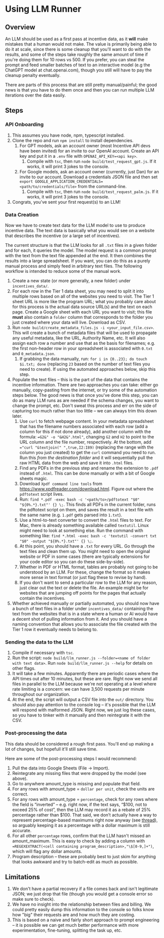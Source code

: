 # Using LLM Runner

## Overview

An LLM should be used as a first pass at incentive data, as it **will** make mistakes that a human would not make. The value is primarily being able to do it at scale, since there is some cleanup that you'll want to do with the results, and some of the steps take roughly the same amount of time if you're doing them for 10 rows vs 500. If you prefer, you can steal the prompt and feed smaller batches of text to an interactive model (e.g the ChatGPT model at chat.openai.com), though you still will have to pay the cleanup penalty eventually.

There are parts of this process that are still pretty manual/painful; the good news is that you have to do them once and then you can run multiple LLM iterations over the data easily.

## Steps

### API Onboarding
1. This assumes you have node, npm, typescript installed.
1. Clone the repo and run `npm install` to install dependencies.
   1. For GPT models, ask an account owner (most Incentive API devs have been invited) for an invite to our OpenAI account. Create an API key and put it in a `.env` file with `OPENAI_API_KEY=<api key>`.
      1. Compile with `tsc`, then run `node build/test_request_gpt.js`. If it works, it will print 3 jokes to the console.
   2. For Google models, ask an account owner (currently, just Dan) for an invite to our account. Download a credentials JSON file and then set `export GOOGLE_APPLICATION_CREDENTIALS=<path/to/credentials/file>` from the command-line.
      1. Compile with `tsc`, then run `node build/test_request_palm.js`. If it works, it will print 3 jokes to the console.
2. Congrats, you've sent your first request(s) to an LLM!

### Data Creation
Now we have to create text data for the LLM model to use to produce incentive data. The text data is basically what you would see on a website that describes the incentive (or a large set of incentives).

The current structure is that the LLM looks for all `.txt` files in a given folder and for each, it queries the model. The model request is a common prompt with the text from the text file appended at the end. It then combines the results into a large spreadsheet. If you want, you can do this as a purely manual process and simply feed in arbitrary text files. The following workflow is intended to reduce some of the manual work.

1. Create a new state (or more generally, a new folder) under `incentives_data/`.
2. For each row in the Tier 1 data sheet, you may need to split it into multiple rows based on all of the websites you need to visit. The Tier 1 sheet URL is more like the program URL; what you probably care about for this process is the actual data source URL(s) and the text on each page. Create a Google sheet with each URL you want to visit; this file **must** also contain a `folder` column that corresponds to the folder you just created where your data will live. Download as CSV.
3. Run `node build/create_metadata_files.js -i <your_input_file.csv>`. This will create a bunch of metadata files that will be used to propagate any useful metadata, like the URL, Authority Name, etc. It will also assign each row a number and use that as the basis for filenames; e.g. the first non-header row in your spreadsheet is associated with `0.txt` and `0_metadata.json`.
   1. If grabbing the data manually, run: `for i in {0..23}; do touch $i.txt; done` (replacing `23` based on the number of text files you need to create). If using the automated approaches below, skip this step.
4. Populate the text files – this is the part of the data that contains the incentive information. There are two approaches you can take: either go manually, copy-pasting from the internet, or try some of the automation steps below. The good news is that once you've done this step, you can do as many LLM runs as are needed if the schema changes, you want to change the prompt, etc. Don't sweat this process and err on the side of capturing too much rather than too little – we can always trim this down later.
   1. Use `curl` to fetch webpage content. In your metadata spreadsheet that has the filename numbers associated with each row (add a column for this if not done already), add another column with the formula: `=G2&" -o "&H2&".html"`, changing `G2` and `H2` to point to the URL column and the file number, respectively. At the bottom, add `="curl "&textjoin(" ",true,I2:I89)` (replacing the range with the column you just created) to get the `curl` command you need to run. Run this *from the destination folder* and it will sequentially pull the raw HTML data from the web and save it into `.html` files.
   2. Find any PDFs in the previous step and rename the extension to `.pdf` instead of `.html`. This can be done manually or with a bit of Google sheets magic.
   3. Download `Xpdf command line tools` from https://www.xpdfreader.com/download.html. Figure out where the `pdftotext` script lives.
   4. Run: `find *.pdf -exec bash -c '<path/to>/pdftotext "$0" "${0%.*}.txt"' {} \;`. This finds all PDFs in the current folder, runs the pdftotext script on them, and saves the result in a text file with the same name (e.g. `1.pdf` gets parsed into `1.txt`).
   5. Use a html-to-text converter to convert the `.html` files to text. For Mac, there is already something available called `textutil`. Linux might need to look at something else. Run the command with something like: `find *.html -exec bash -c 'textutil -convert txt "$0" -output "${0%.*}.txt"' {} \;`.
   6. At this point, you should have a `.txt` for every URL. Go through the text files and clean them up. You might need to open the original website or PDF in some cases (there are typically extensions for your code editor so you can do these side-by-side).
     1. Whether in PDF or HTML format, tables are probably not going to be understood by an LLM. For these, change the format so it makes more sense in text format (or just flag these to revise by hand).
     2. If you don't want to send a particular row to the LLM for any reason, just clear out the text or delete the file. An example might be for websites that are jumping off points for the pages that actually contain the incentives.
 5. Whether achieved manually or partially automated, you should now have a bunch of text files in a folder under `incentives_data/` containing the text from the websites that is in a state where a human or AI would have a decent shot of pulling information from it. And you should have a naming convention that allows you to associate the file created with the Tier 1 row it eventually needs to belong to.

### Sending the data to the LLM
1. Compile if necessary with `tsc`.
1. Run the script: `node build/llm_runner.js --folder=<name of folder with text data>`. Run `node build/llm_runner.js --help` for details on other flags.
1. It will take a few minutes. Apparently there are periodic cases where the API times out after 10 minutes, but these are rare. Right now we send all files in parallel to the LLM because we're not operating at a level where rate limiting is a concern: we can have 3,500 requests per minute throughout our organization.
2. At the end, the script will output a CSV file into the `out/` directory. You should also pay attention to the console log – it's possible that the LLM will respond with malformed JSON. Right now, we just log these cases, so you have to tinker with it manually and then reintegrate it with the CSV.

### Post-processing the data
This data should be considered a rough first pass. You'll end up making a lot of changes, but hopefull it'll still save time.

Here are some of the post-processing steps I would recommend:
1. Pull the data into Google Sheets (File -> Import).
1. Reintegrate any missing files that were dropped by the model (see above).
1. Go to anywhere amount_type is missing and populate that field.
1. For any rows with amount_type = `dollar per unit`, check the units are correct.
1. For any rows with amount_type = `percentage`, check for any rows where the field is “inverted” – e.g. right now, if the text says, “$100, not to exceed 25% of cost”, then the LLM may record it as a rebate of 25% percentage rather than $100. That said, we don’t actually have a way to represent percentage-based maximums right now anyway (see [thread](https://rewiringameri-g3x1100.slack.com/archives/C05S7N7Q5GE/p1696521688127919)), so arguably keeping it as a percentage with a dollar maximum is still accurate.
1. For all other `percentage` rows, confirm that the LLM hasn't missed an amount_maximum. This is easy to check by adding a column with `=REGEXEXTRACT(<cell containing program_description>,"\$[0-9,]+")`, which will flag any dollar amounts.
1. Program description – these are probably best to just skim for anything that looks awkward and try to batch-edit as much as possible.



## Limitations
1. We don't have a partial recovery if a file comes back and isn't legitimate JSON; we just drop that file (though you would get a console error so make sure to check).
1. We have no insight into the relationship between files and billing. We could pretty easily dump this information to the console so folks know how "big" their requests are and how much they are costing.
1. This is based on a naive and fairly short approach to prompt engineering – it is possible we can get much better performance with more experimentation, fine-tuning, splitting the task up, etc.